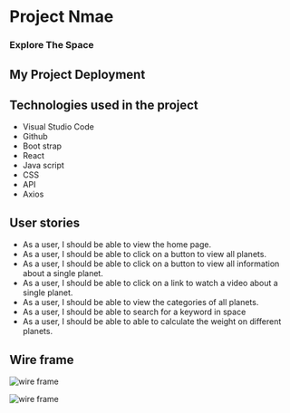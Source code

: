 <!-- md => markdown -->
<!-- Github markdown -->


<!-- heading part -->
#  Project Nmae

### Explore The Space

## My Project Deployment

## Technologies used in the project

* Visual Studio Code
* Github
* Boot strap 
* React
* Java script
* CSS
* API
* Axios


## User stories
* As a user, I should be able to view the home page.
* As a user, I should be able to click on a button to view all planets.
* As a user, I should be able to click on a button to view all information about a single planet.
* As a user, I should be able to click on a link to watch a video about a single planet.
* As a user, I should be able to view the categories of all planets.
* As a user, I should be able to search for a keyword in space
* As a user, I should be able to able to calculate the weight on different planets.


## Wire frame 
![wire frame](wire-frame-1.jpg)

![wire frame](wire-frame-2.jpg)
